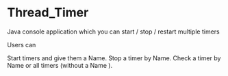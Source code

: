 # Thread_Timer
Java console application which you can start / stop / restart multiple timers

Users can

Start timers and give them a Name.
Stop a timer by Name.
Check a timer by Name or all timers (without a Name ).
